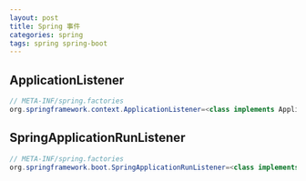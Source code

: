 ```yaml
---
layout: post
title: Spring 事件
categories: spring
tags: spring spring-boot
---
```


## ApplicationListener

```java
// META-INF/spring.factories
org.springframework.context.ApplicationListener=<class implements ApplicationListener>
```

## SpringApplicationRunListener

```java
// META-INF/spring.factories
org.springframework.boot.SpringApplicationRunListener=<class implements SpringApplicationRunListener>
```
